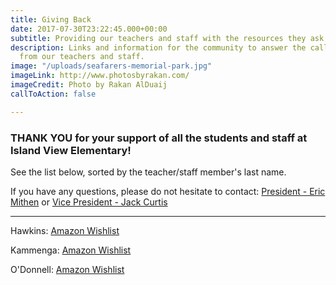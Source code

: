 ```yaml
---
title: Giving Back
date: 2017-07-30T23:22:45.000+00:00
subtitle: Providing our teachers and staff with the resources they ask for.
description: Links and information for the community to answer the call for resources
  from our teachers and staff.
image: "/uploads/seafarers-memorial-park.jpg"
imageLink: http://www.photosbyrakan.com/
imageCredit: Photo by Rakan AlDuaij
callToAction: false

---
```

### **THANK YOU** for your support of all the students and staff at Island View Elementary!

See the list below, sorted by the teacher/staff member's last name.

If you have any questions, please do not hesitate to contact: [President - Eric Mithen](mailto:president@islandviewpta.org) or [Vice President - Jack Curtis](mailto:vicepresident@islandviewpta.org)

***

Hawkins: [Amazon Wishlist](https://www.amazon.com/hz/wishlist/ls/1DGL80UJUJT22)

Kammenga: [Amazon Wishlist](https://www.amazon.com/hz/wishlist/ls/3DOB6ZR96OITC)

O'Donnell: [Amazon Wishlist](https://www.amazon.com/hz/wishlist/genericItemsPage/M6HOKT4Y68T7)
